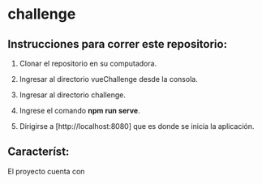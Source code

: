 # challenge

## Instrucciones para correr este repositorio:

1. Clonar el repositorio en su computadora.

2. Ingresar al directorio vueChallenge desde la consola.

3. Ingresar al directorio challenge.

4. Ingrese el comando **npm run serve**.

5. Dirigirse a [http://localhost:8080] que es donde se inicia la aplicación.

## Característ: 
El proyecto cuenta con 